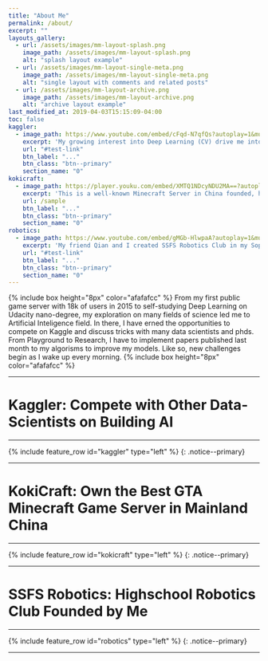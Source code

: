 ```yaml
---
title: "About Me"
permalink: /about/
excerpt: ""
layouts_gallery:
  - url: /assets/images/mm-layout-splash.png
    image_path: /assets/images/mm-layout-splash.png
    alt: "splash layout example"
  - url: /assets/images/mm-layout-single-meta.png
    image_path: /assets/images/mm-layout-single-meta.png
    alt: "single layout with comments and related posts"
  - url: /assets/images/mm-layout-archive.png
    image_path: /assets/images/mm-layout-archive.png
    alt: "archive layout example"
last_modified_at: 2019-04-03T15:15:09-04:00
toc: false
kaggler:
  - image_path: https://www.youtube.com/embed/cFqd-N7qfQs?autoplay=1&mute=1
    excerpt: 'My growing interest into Deep Learning (CV) drive me into these Research Level competitions. Here, I analized data and create models for companies like TGS, CAMPS and HPA in the frontier research of geology, biology, and chemistry. During the school days, I have to moniter the training process of my model between class periods and during breaks. It surely becomes one of my biggest habbit and challenge.'
    url: "#test-link"
    btn_label: "..."
    btn_class: "btn--primary"
    section_name: "0"
kokicraft:
  - image_path: https://player.youku.com/embed/XMTQ1NDcyNDU2MA==?autoplay=0
    excerpt: 'This is a well-known Minecraft Server in China founded, hosted, and coded by myself. In my 13 years old, it was my first buesness tcreating $500 USD per month. I learned how to host a server, prevent DDoS attacks, use SQL Databases, optimize experience, handling grelationships with other competators, and program a game. During the process, many players and developers who enjoyed my server joined the team and helped creating texture, videos, ect... for my server.'
    url: /sample
    btn_label: "..."
    btn_class: "btn--primary"
    section_name: "0"
robotics:
  - image_path: https://www.youtube.com/embed/gMGb-HlwpaA?autoplay=1&mute=1
    excerpt: 'My friend Qian and I created SSFS Robotics Club in my Sophmore year. We got donations from Kuka and built the robot in 2 weeks before the midterm and got the Judges Award in FTC Competition. However, ALL the members of the team left on the second year, so I decide to restart the club on my own. After many joined the team, 11 of us designed new team logo, hoodies, websites, and looked for donations from the school and serveral other companies. Finally we were placed 1st in the Qualifier and got into Maryland State Championship.'
    url: "#test-link"
    btn_label: "..."
    btn_class: "btn--primary"
    section_name: "0"
---
```

{% include box height="8px" color="afafafcc" %}
From my first public game server with 18k of users in 2015 to self-studying Deep Learning on Udacity nano-degree, my exploration on many fields of science led me to Artificial Inteligence field. In there, I have erned the opportunities to compete on Kaggle and discuss tricks with many data scientists and phds. From Playground to Research, I have to implement papers published last month to my algorisms to improve my models. Like so, new challenges begin as I wake up every morning. 
{% include box height="8px" color="afafafcc" %}

---
# Kaggler: Compete with Other Data-Scientists on Building AI 
---
{% include feature_row id="kaggler" type="left" %}
{: .notice--primary}

---
# KokiCraft: Own the Best GTA Minecraft Game Server in Mainland China
---
{% include feature_row id="kokicraft" type="left" %}
{: .notice--primary}

---
# SSFS Robotics: Highschool Robotics Club Founded by Me
---
{% include feature_row id="robotics" type="left" %}
{: .notice--primary}

---